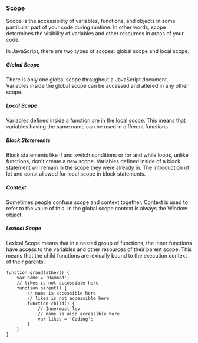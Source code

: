 ### Scope

Scope is the accessibility of variables, functions, and objects in some particular part of your code during runtime. In other words, scope determines the visibility of variables and other resources in areas of your code.

In JavaScript, there are two types of scopes: global scope and local scope. 

##### Global Scope

There is only one global scope throughout a JavaScript document. Variables inside the global scope can be accessed and altered in any other scope.

##### Local Scope

Variables defined inside a function are in the local scope. This means that variables having the same name can be used in different functions.

##### Block Statements

Block statements like if and switch conditions or for and while loops, unlike functions, don't create a new scope. Variables defined inside of a block statement will remain in the scope they were already in. The introduction of let and const allowed for local scope in block statements.

##### Context

Sometimes people confuse scope and context together. Context is used to refer to the value of this. In the global scope context is always the Window object.

##### Lexical Scope

Lexical Scope means that in a nested group of functions, the inner functions have access to the variables and other resources of their parent scope. This means that the child functions are lexically bound to the execution context of their parents.

```
function grandfather() {
    var name = 'Hammad';
    // likes is not accessible here
    function parent() {
        // name is accessible here
        // likes is not accessible here
        function child() {
            // Innermost lev
            // name is also accessible here
            var likes = 'Coding';
        }
    }
}
```